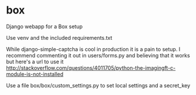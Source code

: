 box
===
Django webapp for a Box setup

Use venv and the included requirements.txt

While django-simple-captcha is cool in production it is a pain to setup. I recommend commenting it out in users/forms.py and believing that it works but here's a url to use it http://stackoverflow.com/questions/4011705/python-the-imagingft-c-module-is-not-installed

Use a file box/box/custom_settings.py to set local settings and a secret_key 
